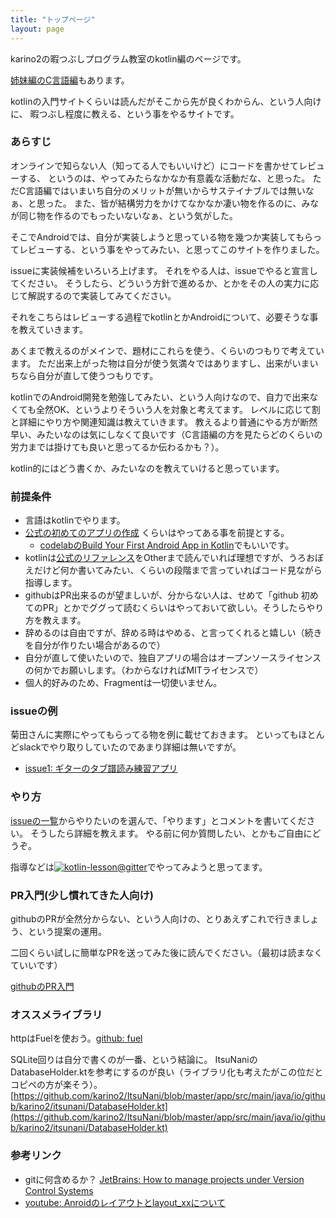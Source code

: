 ```yaml
---
title: "トップページ"
layout: page
---
```


karino2の暇つぶしプログラム教室のkotlin編のページです。

[姉妹編のC言語編](https://karino2.github.io/c-lesson/)もあります。

kotlinの入門サイトくらいは読んだがそこから先が良くわからん、という人向けに、
暇つぶし程度に教える、という事をやるサイトです。

### あらすじ

オンラインで知らない人（知ってる人でもいいけど）にコードを書かせてレビューする、
というのは、やってみたらなかなか有意義な活動だな、と思った。
ただC言語編ではいまいち自分のメリットが無いからサステイナブルでは無いなぁ、と思った。
また、皆が結構労力をかけてなかなか凄い物を作るのに、みなが同じ物を作るのでもったいないなぁ、という気がした。

そこでAndroidでは、自分が実装しようと思っている物を幾つか実装してもらってレビューする、という事をやってみたい、と思ってこのサイトを作りました。

issueに実装候補をいろいろ上げます。
それをやる人は、issueでやると宣言してください。
そうしたら、どういう方針で進めるか、とかをその人の実力に応じて解説するので実装してみてください。

それをこちらはレビューする過程でkotlinとかAndroidについて、必要そうな事を教えていきます。

あくまで教えるのがメインで、題材にこれらを使う、くらいのつもりで考えています。
ただ出来上がった物は自分が使う気満々ではありますし、出来がいまいちなら自分が直して使うつもりです。

kotlinでのAndroid開発を勉強してみたい、という人向けなので、自力で出来なくても全然OK、というよりそういう人を対象と考えてます。
レベルに応じて割と詳細にやり方や関連知識は教えていきます。
教えるより普通にやる方が断然早い、みたいなのは気にしなくて良いです（C言語編の方を見たらどのくらいの労力までは掛けても良いと思ってるか伝わるかも？）。

kotlin的にはどう書くか、みたいなのを教えていけると思っています。

### 前提条件

- 言語はkotlinでやります。
- [公式の初めてのアプリの作成](https://developer.android.com/training/basics/firstapp) くらいはやってある事を前提とする。
    - [codelabのBuild Your First Android App in Kotlin](https://codelabs.developers.google.com/codelabs/build-your-first-android-app-kotlin/index.html)でもいいです。
- kotlinは[公式のリファレンス](https://kotlinlang.org/docs/reference/)をOtherまで読んでいれば理想ですが、うろおぼえだけど何か書いてみたい、くらいの段階まで言っていればコード見ながら指導します。
- githubはPR出来るのが望ましいが、分からない人は、せめて「github 初めてのPR」とかでググって読むくらいはやっておいて欲しい。そうしたらやり方を教えます。
- 辞めるのは自由ですが、辞める時はやめる、と言ってくれると嬉しい（続きを自分が作りたい場合があるので）
- 自分が直して使いたいので、独自アプリの場合はオープンソースライセンスの何かでお願いします。（わからなければMITライセンスで）
- 個人的好みのため、Fragmentは一切使いません。

### issueの例

菊田さんに実際にやってもらってる物を例に載せておきます。
といってもほとんどslackでやり取りしていたのであまり詳細は無いですが。

- [issue1: ギターのタブ譜読み練習アプリ](https://github.com/karino2/kotlin-lesson/issues/1)


### やり方

[issueの一覧](https://github.com/karino2/kotlin-lesson/issues/)からやりたいのを選んで、「やります」とコメントを書いてください。
そうしたら詳細を教えます。
やる前に何か質問したい、とかもご自由にどうぞ。

指導などは[![kotlin-lesson@gitter](https://badges.gitter.im/karino2_program_lesson/kotlin-lesson.svg)](https://gitter.im/karino2_program_lesson/kotlin-lesson?utm_source=badge&utm_medium=badge&utm_campaign=pr-badge)でやってみようと思ってます。


### PR入門(少し慣れてきた人向け)

githubのPRが全然分からない、という人向けの、とりあえずこれで行きましょう、という提案の運用。

二回くらい試しに簡単なPRを送ってみた後に読んでください。（最初は読まなくていいです）

[githubのPR入門](pr_intro.md)


### オススメライブラリ

httpはFuelを使おう。[github: fuel](https://github.com/kittinunf/fuel)

SQLite回りは自分で書くのが一番、という結論に。
ItsuNaniのDatabaseHolder.ktを参考にするのが良い（ライブラリ化も考えたがこの位だとコピペの方が楽そう）。
[https://github.com/karino2/ItsuNani/blob/master/app/src/main/java/io/github/karino2/itsunani/DatabaseHolder.kt](https://github.com/karino2/ItsuNani/blob/master/app/src/main/java/io/github/karino2/itsunani/DatabaseHolder.kt)


### 参考リンク

- gitに何含めるか？ [JetBrains: How to manage projects under Version Control Systems](https://intellij-support.jetbrains.com/hc/en-us/articles/206544839)
- [youtube: Anroidのレイアウトとlayout_xxについて](https://youtu.be/IEaROi5sBmE)